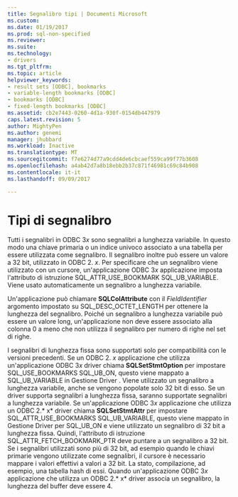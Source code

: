 ```yaml
---
title: Segnalibro tipi | Documenti Microsoft
ms.custom: 
ms.date: 01/19/2017
ms.prod: sql-non-specified
ms.reviewer: 
ms.suite: 
ms.technology:
- drivers
ms.tgt_pltfrm: 
ms.topic: article
helpviewer_keywords:
- result sets [ODBC], bookmarks
- variable-length bookmarks [ODBC]
- bookmarks [ODBC]
- fixed-length bookmarks [ODBC]
ms.assetid: cb2e7443-0260-4d1a-930f-0154db447979
caps.latest.revision: 5
author: MightyPen
ms.author: genemi
manager: jhubbard
ms.workload: Inactive
ms.translationtype: MT
ms.sourcegitcommit: f7e6274d77a9cdd4de6cbcaef559ca99f77b3608
ms.openlocfilehash: a4ab42d7a8b18ebb2b37c871f46981c69c84b908
ms.contentlocale: it-it
ms.lasthandoff: 09/09/2017

---
```

# <a name="bookmark-types"></a>Tipi di segnalibro
Tutti i segnalibri in ODBC 3*x* sono segnalibri a lunghezza variabile. In questo modo una chiave primaria o un indice univoco associato a una tabella per essere utilizzata come segnalibro. Il segnalibro inoltre può essere un valore a 32 bit, utilizzato in ODBC 2. *x*. Per specificare che un segnalibro viene utilizzato con un cursore, un'applicazione ODBC 3*x* applicazione imposta l'attributo di istruzione SQL_ATTR_USE_BOOKMARK SQL_UB_VARIABLE. Viene usato automaticamente un segnalibro a lunghezza variabile.  
  
 Un'applicazione può chiamare **SQLColAttribute** con il *FieldIdentifier* argomento impostato su SQL_DESC_OCTET_LENGTH per ottenere la lunghezza del segnalibro. Poiché un segnalibro a lunghezza variabile può essere un valore long, un'applicazione non deve essere associato alla colonna 0 a meno che non utilizza il segnalibro per numero di righe nel set di righe.  
  
 I segnalibri di lunghezza fissa sono supportati solo per compatibilità con le versioni precedenti. Se un ODBC 2. *x* applicazione che utilizza un'applicazione ODBC 3*x* driver chiama **SQLSetStmtOption** per impostare SQL_USE_BOOKMARKS SQL_UB_ON, questo viene mappato a SQL_UB_VARIABLE in Gestione Driver . Viene utilizzato un segnalibro a lunghezza variabile, anche se vengono popolate solo 32 bit di esso. Se un driver supporta segnalibri a lunghezza fissa, saranno supportate segnalibri a lunghezza variabile. Se un'applicazione ODBC 3*x* applicazione che utilizza un ODBC 2.* x* driver chiama **SQLSetStmtAttr** per impostare SQL_ATTR_USE_BOOKMARKS SQL_UB_VARIABLE, questo viene mappato in Gestione Driver per SQL_UB_ON e viene utilizzato un segnalibro di 32 bit a lunghezza fissa. Quindi, l'attributo di istruzione SQL_ATTR_FETCH_BOOKMARK_PTR deve puntare a un segnalibro a 32 bit. Se i segnalibri utilizzati sono più di 32 bit, ad esempio quando le chiavi primarie vengono utilizzate come segnalibri, il cursore è necessario mappare i valori effettivi a valori a 32 bit. La stato, compilazione, ad esempio, una tabella hash di essi. Quando un'applicazione ODBC 3*x* applicazione che utilizza un ODBC 2.* x* driver associa un segnalibro, la lunghezza del buffer deve essere 4.

